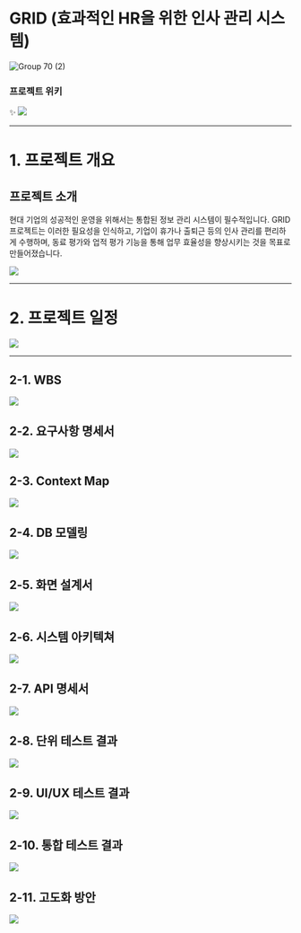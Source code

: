 # GRID (효과적인 HR을 위한 인사 관리 시스템)

![Group 70 (2)](https://github.com/beyond-sw-camp/be04-fin-5team-GRID/assets/105986200/ae76d635-a0ec-4230-8bc9-bb3d609a35ae)

### 프로젝트 위키 
✨ <a href="https://github.com/dongh810/GRID-HR-ERP/wiki" target="_blank">
<img src="https://img.shields.io/badge/GRID HR-00BC8E.svg?style=flat-square&logo=github&logoColor=white"/>
</a> 

---

# 1. 프로젝트 개요

## 프로젝트 소개
현대 기업의 성공적인 운영을 위해서는 통합된 정보 관리 시스템이 필수적입니다. GRID 프로젝트는 이러한 필요성을 인식하고, 기업이 휴가나 출퇴근 등의 인사 관리를 편리하게 수행하며, 동료 평가와 업적 평가 기능을 통해 업무 효율성을 향상시키는 것을 목표로 만들어졌습니다.

<a href="https://github.com/dongh810/GRID-HR-ERP/wiki/%ED%94%84%EB%A1%9C%EC%A0%9D%ED%8A%B8-%EC%86%8C%EA%B0%9C" target="_blank">
<img src="https://img.shields.io/badge/프로젝트 소개-004088.svg?style=flat-square&logo=GitHub&logoColor=white"/>
</a>

---


# 2. 프로젝트 일정 

<a href="https://github.com/dongh810/GRID-HR-ERP/wiki/%ED%94%84%EB%A1%9C%EC%A0%9D%ED%8A%B8-%EC%9D%BC%EC%A0%95-%EB%B0%8F-%EC%82%B0%EC%B6%9C%EB%AC%BC" target="_blank">
<img src="https://img.shields.io/badge/일정 및 산출물-008FC7.svg?style=flat-square&logo=GitHub&logoColor=white"/>
</a>

---
## 2-1. WBS
<a href="https://github.com/dongh810/GRID-HR-ERP/wiki/WBS" target="_blank">
<img src="https://img.shields.io/badge/WBS-CD9834.svg?style=flat-square&logo=GitHub&logoColor=white"/>
</a>

## 2-2. 요구사항 명세서
<a href="https://github.com/dongh810/GRID-HR-ERP/wiki/%EC%9A%94%EA%B5%AC%EC%82%AC%ED%95%AD-%EB%AA%85%EC%84%B8%EC%84%9C" target="_blank">
<img src="https://img.shields.io/badge/요구 사항 명세서-5B4638.svg?style=flat-square&logo=GitHub&logoColor=white"/>
</a>

## 2-3. Context Map 
<a href="https://github.com/dongh810/GRID-HR-ERP/wiki/Context-Map" target="_blank">
<img src="https://img.shields.io/badge/Context Map-417598.svg?style=flat-square&logo=GitHub&logoColor=white"/>
</a> 

## 2-4. DB 모델링
<a href="https://github.com/dongh810/GRID-HR-ERP/wiki/DB-Modeling" target="_blank">
<img src="https://img.shields.io/badge/DB 모델링-68BC71.svg?style=flat-square&logo=GitHub&logoColor=white"/>
</a> 

## 2-5. 화면 설계서
<a href="https://github.com/dongh810/GRID-HR-ERP/wiki/%ED%99%94%EB%A9%B4-%EC%84%A4%EA%B3%84%EC%84%9C" target="_blank">
<img src="https://img.shields.io/badge/화면 설계서-FECC00.svg?style=flat-square&logo=GitHub&logoColor=white"/>
</a>

## 2-6. 시스템 아키텍쳐
<a href="https://github.com/dongh810/GRID-HR-ERP/wiki/%EC%8B%9C%EC%8A%A4%ED%85%9C-%EC%95%84%ED%82%A4%ED%85%8D%EC%B3%90" target="_blank">
<img src="https://img.shields.io/badge/시스템 아키텍쳐-DD344C.svg?style=flat-square&logo=GitHub&logoColor=white"/>
</a>

## 2-7. API 명세서
<a href="https://github.com/dongh810/GRID-HR-ERP/wiki/API-%EB%AA%85%EC%84%B8%EC%84%9C" target="_blank">
<img src="https://img.shields.io/badge/API 설계서-9146FF.svg?style=flat-square&logo=GitHub&logoColor=white"/>
</a>

## 2-8. 단위 테스트 결과 
<a href="https://github.com/dongh810/GRID-HR-ERP/wiki/%EB%8B%A8%EC%9C%84-%ED%85%8C%EC%8A%A4%ED%8A%B8" target="_blank">
<img src="https://img.shields.io/badge/단위 테스트-005AF0.svg?style=flat-square&logo=GitHub&logoColor=white"/>
</a>

## 2-9. UI/UX 테스트 결과
<a href="https://github.com/dongh810/GRID-HR-ERP/wiki/UI-UX-%ED%85%8C%EC%8A%A4%ED%8A%B8" target="_blank">
<img src="https://img.shields.io/badge/UI/UX 테스트-EF7B4D.svg?style=flat-square&logo=GitHub&logoColor=white"/>
</a>


## 2-10. 통합 테스트 결과 
<a href="https://github.com/dongh810/GRID-HR-ERP/wiki/%ED%86%B5%ED%95%A9-%ED%85%8C%EC%8A%A4%ED%8A%B8" target="_blank">
<img src="https://img.shields.io/badge/통합 테스트-088A85.svg?style=flat-square&logo=GitHub&logoColor=white"/>
</a>

## 2-11. 고도화 방안
<a href="https://github.com/dongh810/GRID-HR-ERP/wiki/%EA%B3%A0%EB%8F%84%ED%99%94" target="_blank">
<img src="https://img.shields.io/badge/고도화-003545.svg?style=flat-square&logo=GitHub&logoColor=white"/>
</a>

